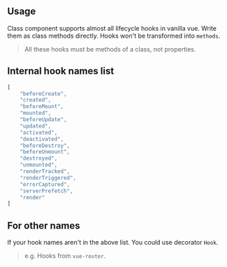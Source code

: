 ## Usage

Class component supports almost all lifecycle hooks in vanilla vue. Write them as class methods directly. Hooks won't be transformed into `methods`.

> All these hooks must be methods of a class, not properties.

[](./code-usage.ts ':include :type=code typescript')



## Internal hook names list

```javascript
[
    "beforeCreate",
    "created",
    "beforeMount",
    "mounted",
    "beforeUpdate",
    "updated",
    "activated",
    "deactivated",
    "beforeDestroy",
    "beforeUnmount",
    "destroyed",
    "unmounted",
    "renderTracked",
    "renderTriggered",
    "errorCaptured",
    "serverPrefetch",
    "render"
]
```

## For other names

If your hook names aren't in the above list. You could use decorator `Hook`.

> e.g. Hooks from `vue-router`.

[](./code-for-other-names.ts ':include :type=code typescript')

